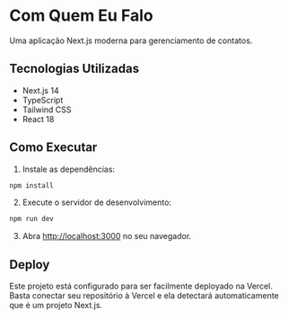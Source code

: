 # Com Quem Eu Falo

Uma aplicação Next.js moderna para gerenciamento de contatos.

## Tecnologias Utilizadas

- Next.js 14
- TypeScript
- Tailwind CSS
- React 18

## Como Executar

1. Instale as dependências:
```bash
npm install
```

2. Execute o servidor de desenvolvimento:
```bash
npm run dev
```

3. Abra [http://localhost:3000](http://localhost:3000) no seu navegador.

## Deploy

Este projeto está configurado para ser facilmente deployado na Vercel. Basta conectar seu repositório à Vercel e ela detectará automaticamente que é um projeto Next.js.
